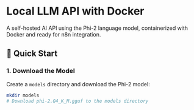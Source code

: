# Local LLM API with Docker

A self-hosted AI API using the Phi-2 language model, containerized with Docker and ready for n8n integration.

## 🚀 Quick Start

### 1. Download the Model
Create a `models` directory and download the Phi-2 model:
```bash
mkdir models
# Download phi-2.Q4_K_M.gguf to the models directory